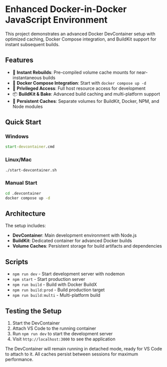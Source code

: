 # Enhanced Docker-in-Docker JavaScript Environment

This project demonstrates an advanced Docker DevContainer setup with optimized caching, Docker Compose integration, and BuildKit support for instant subsequent builds.

## Features

- 🚀 **Instant Rebuilds**: Pre-compiled volume cache mounts for near-instantaneous builds
- 🐳 **Docker Compose Integration**: Start with `docker compose up -d`
- 🔧 **Privileged Access**: Full host resource access for development
- 📦 **BuildKit & Bake**: Advanced build caching and multi-platform support
- 💾 **Persistent Caches**: Separate volumes for BuildKit, Docker, NPM, and Node modules

## Quick Start

### Windows
```cmd
start-devcontainer.cmd
```

### Linux/Mac
```bash
./start-devcontainer.sh
```

### Manual Start
```bash
cd .devcontainer
docker compose up -d
```

## Architecture

The setup includes:
- **DevContainer**: Main development environment with Node.js
- **BuildKit**: Dedicated container for advanced Docker builds
- **Volume Caches**: Persistent storage for build artifacts and dependencies

## Scripts

- `npm run dev` - Start development server with nodemon
- `npm start` - Start production server
- `npm run build` - Build with Docker BuildX
- `npm run build:prod` - Build production target
- `npm run build:multi` - Multi-platform build

## Testing the Setup

1. Start the DevContainer
2. Attach VS Code to the running container
3. Run `npm run dev` to start the development server
4. Visit `http://localhost:3000` to see the application

The DevContainer will remain running in detached mode, ready for VS Code to attach to it. All caches persist between sessions for maximum performance.
